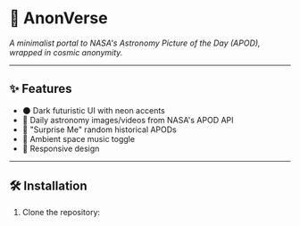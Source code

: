 # 🌌 AnonVerse

_A minimalist portal to NASA's Astronomy Picture of the Day (APOD), wrapped in cosmic anonymity._

---

## ✨ Features

- 🌑 Dark futuristic UI with neon accents  
- 🚀 Daily astronomy images/videos from NASA's APOD API  
- 🎲 "Surprise Me" random historical APODs  
- 🎵 Ambient space music toggle  
- 📱 Responsive design  

---

## 🛠️ Installation

1. Clone the repository:  
   ```bash
  
